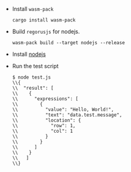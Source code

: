 
- Install `wasm-pack`
  ```
  cargo install wasm-pack
  ```

- Build `regorusjs` for nodejs.
  ```
  wasm-pack build --target nodejs --release
  ```

- Install [nodejs](https://nodejs.org/en/download)

- Run the test script
  ```
  $ node test.js
  \\{
  \\  "result": [
  \\    {
  \\      "expressions": [
  \\        {
  \\          "value": "Hello, World!",
  \\          "text": "data.test.message",
  \\          "location": {
  \\            "row": 1,
  \\            "col": 1
  \\          }
  \\        }
  \\      ]
  \\    }
  \\   ]
  \\}
  ```
